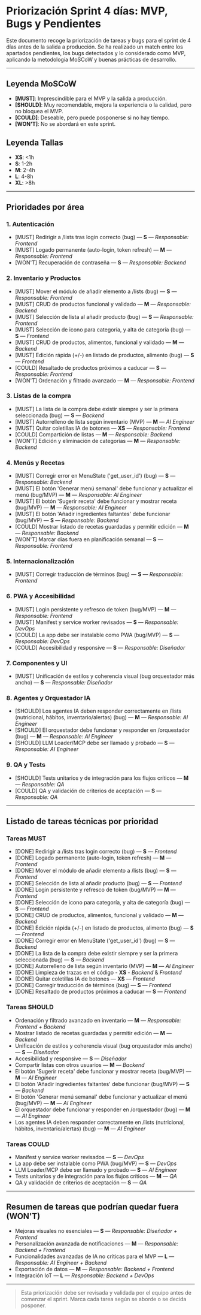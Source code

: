 # Priorización Sprint 4 días: MVP, Bugs y Pendientes

Este documento recoge la priorización de tareas y bugs para el sprint de 4 días antes de la salida a producción. Se ha realizado un match entre los apartados pendientes, los bugs detectados y lo considerado como MVP, aplicando la metodología MoSCoW y buenas prácticas de desarrollo.

---

## Leyenda MoSCoW
- **[MUST]**: Imprescindible para el MVP y la salida a producción.
- **[SHOULD]**: Muy recomendable, mejora la experiencia o la calidad, pero no bloquea el MVP.
- **[COULD]**: Deseable, pero puede posponerse si no hay tiempo.
- **[WON'T]**: No se abordará en este sprint.

## Leyenda Tallas
- **XS**: <1h
- **S**: 1-2h
- **M**: 2-4h
- **L**: 4-8h
- **XL**: >8h

---

## Prioridades por área

### 1. Autenticación
- [MUST] Redirigir a /lists tras login correcto (bug) — **S** — _Responsable: Frontend_
- [MUST] Logado permanente (auto-login, token refresh) — **M** — _Responsable: Frontend_
- [WON'T] Recuperación de contraseña — **S** — _Responsable: Backend_

### 2. Inventario y Productos
- [MUST] Mover el módulo de añadir elemento a /lists (bug) — **S** — _Responsable: Frontend_
- [MUST] CRUD de productos funcional y validado — **M** — _Responsable: Backend_
- [MUST] Selección de lista al añadir producto (bug) — **S** — _Responsable: Frontend_
- [MUST] Selección de icono para categoría, y alta de categoría (bug) — **S** — _Frontend_
- [MUST] CRUD de productos, alimentos, funcional y validado — **M** — _Backend_
- [MUST] Edición rápida (+/-) en listado de productos, alimento (bug) — **S** — _Frontend_
- [COULD] Resaltado de productos próximos a caducar — **S** — _Responsable: Frontend_
- [WON'T] Ordenación y filtrado avanzado — **M** — _Responsable: Frontend_

### 3. Listas de la compra
- [MUST] La lista de la compra debe existir siempre y ser la primera seleccionada (bug) — **S** — _Backend_
- [MUST] Autorrelleno de lista según inventario (MVP) — **M** — _AI Engineer_
- [MUST] Quitar coletillas IA de botones — **XS** — _Responsable: Frontend_
- [COULD] Compartición de listas — **M** — _Responsable: Backend_
- [WON'T] Edición y eliminación de categorías — **M** — _Responsable: Backend_

### 4. Menús y Recetas
- [MUST] Corregir error en MenuState ('get_user_id') (bug) — **S** — _Responsable: Backend_
- [MUST] El botón 'Generar menú semanal' debe funcionar y actualizar el menú (bug/MVP) — **M** — _Responsable: AI Engineer_
- [MUST] El botón 'Sugerir receta' debe funcionar y mostrar receta (bug/MVP) — **M** — _Responsable: AI Engineer_
- [MUST] El botón 'Añadir ingredientes faltantes' debe funcionar (bug/MVP) — **S** — _Responsable: Backend_
- [COULD] Mostrar listado de recetas guardadas y permitir edición — **M** — _Responsable: Backend_
- [WON'T] Marcar días fuera en planificación semanal — **S** — _Responsable: Frontend_

### 5. Internacionalización
- [MUST] Corregir traducción de términos (bug) — **S** — _Responsable: Frontend_

### 6. PWA y Accesibilidad
- [MUST] Login persistente y refresco de token (bug/MVP) — **M** — _Responsable: Frontend_
- [MUST] Manifest y service worker revisados — **S** — _Responsable: DevOps_
- [COULD] La app debe ser instalable como PWA (bug/MVP) — **S** — _Responsable: DevOps_
- [COULD] Accesibilidad y responsive — **S** — _Responsable: Diseñador_

### 7. Componentes y UI
- [MUST] Unificación de estilos y coherencia visual (bug orquestador más ancho) — **S** — _Responsable: Diseñador_

### 8. Agentes y Orquestador IA
- [SHOULD] Los agentes IA deben responder correctamente en /lists (nutricional, hábitos, inventario/alertas) (bug) — **M** — _Responsable: AI Engineer_
- [SHOULD] El orquestador debe funcionar y responder en /orquestador (bug) — **M** — _Responsable: AI Engineer_
- [SHOULD] LLM Loader/MCP debe ser llamado y probado — **S** — _Responsable: AI Engineer_

### 9. QA y Tests
- [SHOULD] Tests unitarios y de integración para los flujos críticos — **M** — _Responsable: QA_
- [COULD] QA y validación de criterios de aceptación — **S** — _Responsable: QA_

---

## Listado de tareas técnicas por prioridad

### Tareas MUST
- [DONE] Redirigir a /lists tras login correcto (bug) — **S** — _Frontend_
- [DONE] Logado permanente (auto-login, token refresh) — **M** — _Frontend_
- [DONE] Mover el módulo de añadir elemento a /lists (bug) — **S** — _Frontend_
- [DONE] Selección de lista al añadir producto (bug) — **S** — _Frontend_
- [DONE] Login persistente y refresco de token (bug/MVP) — **M** — _Frontend_
- [DONE] Selección de icono para categoría, y alta de categoría (bug) — **S** — _Frontend_
- [DONE] CRUD de productos, alimentos, funcional y validado — **M** — _Backend_
- [DONE] Edición rápida (+/-) en listado de productos, alimento (bug) — **S** — _Frontend_
- [DONE] Corregir error en MenuState ('get_user_id') (bug) — **S** — _Backend_
- [DONE] La lista de la compra debe existir siempre y ser la primera seleccionada (bug) — **S** — _Backend_
- [DONE] Autorrelleno de lista según inventario (MVP) — **M** — _AI Engineer_
- [DONE] Limpieza de trazas en el código - **XS** - _Backend_ & _Frontend_
- [DONE] Quitar coletillas IA de botones — **XS** — _Frontend_
- [DONE] Corregir traducción de términos (bug) — **S** — _Frontend_
- [DONE] Resaltado de productos próximos a caducar — **S** — _Frontend_

### Tareas SHOULD
- Ordenación y filtrado avanzado en inventario — **M** — _Responsable: Frontend + Backend_
- Mostrar listado de recetas guardadas y permitir edición — **M** — _Backend_
- Unificación de estilos y coherencia visual (bug orquestador más ancho) — **S** — _Diseñador_
- Accesibilidad y responsive — **S** — _Diseñador_
- Compartir listas con otros usuarios — **M** — _Backend_
- El botón 'Sugerir receta' debe funcionar y mostrar receta (bug/MVP) — **M** — _AI Engineer_
- El botón 'Añadir ingredientes faltantes' debe funcionar (bug/MVP) — **S** — _Backend_
- El botón 'Generar menú semanal' debe funcionar y actualizar el menú (bug/MVP) — **M** — _AI Engineer_
- El orquestador debe funcionar y responder en /orquestador (bug) — **M** — _AI Engineer_
- Los agentes IA deben responder correctamente en /lists (nutricional, hábitos, inventario/alertas) (bug) — **M** — _AI Engineer_

### Tareas COULD
- Manifest y service worker revisados — **S** — _DevOps_
- La app debe ser instalable como PWA (bug/MVP) — **S** — _DevOps_
- LLM Loader/MCP debe ser llamado y probado — **S** — _AI Engineer_
- Tests unitarios y de integración para los flujos críticos — **M** — _QA_
- QA y validación de criterios de aceptación — **S** — _QA_

---

## Resumen de tareas que podrían quedar fuera (WON'T)
- Mejoras visuales no esenciales — **S** — _Responsable: Diseñador + Frontend_
- Personalización avanzada de notificaciones — **M** — _Responsable: Backend + Frontend_
- Funcionalidades avanzadas de IA no críticas para el MVP — **L** — _Responsable: AI Engineer + Backend_
- Exportación de datos — **M** — _Responsable: Backend + Frontend_
- Integración IoT — **L** — _Responsable: Backend + DevOps_

---

> Esta priorización debe ser revisada y validada por el equipo antes de comenzar el sprint. Marca cada tarea según se aborde o se decida posponer.
